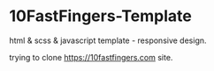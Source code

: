 # 10FastFingers-Template
html &amp; scss &amp; javascript template - responsive design.

trying to clone  https://10fastfingers.com site.
